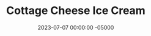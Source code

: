 ---
layout: post
title:  "Cottage Cheese Ice Cream"
date:   2023-07-07 00:00:00 -05000
categories: 
- Recipes
- Protein Powder
permalink: /recipes/cottage-cheese-ice-cream
image: /assets/Food/Protein Powder/Cottage Cheese Ice Cream/cc-cream.jpg
ing: ccicecream-ing
facts: ccicecream-facts
section1: 
start2: 
section2: 
start3: 
section3: 
start4: 
section4: 
start5: 
section5: 
Prep: 10
Rest: 
Cook: 120
Source1: 
Source2: 
whisk: https://s.samsungfood.com/eBsVM
tags: 
- ice cream
- nice cream
- frozen
- churn
- cottage cheese
- chocolate
- cocoa
- peanut butter chocolate
- mint chocolate chip
- mint
- flavor
- cocoa powder
- whey
- protein powder
Description: Cottage cheese ice cream is more than just an Internet food trend. It's a protein packed copycat dessert that is filling and satisfied any ice cream cravings. This recipe adds in some protein powder for even more of a protein boost, and can be made in various flavors, like peanut butter or mint chocolate.  For a dairy free healthy ice cream, make some <a href="nice-cream">Banana Nice Cream</a>
Instructions: 
- Mix base ingredients together in a tupperware or small blender - cottage cheese, whey, stevia, and vanilla<br><br>

- Choose a flavor and mix in ingredients.  Here are some example flavors<br>
- <b>Peanut Butter Chocolate</b> - 1 tbsp (16 g) natural peanut butter, 1 tbsp (5 g) cocoa powder, and a dash of almond extract<br>
- <b>Mint Chocolate</b> - 2 drops of mint extract, and 1 tbsp (5 g) cocoa powder<br><br>

- Churn the ice cream every half hour or so for about 2-3 hours. Doing so will prevent it from getting too icy<br><br>

- Store in the freezer. Let sit out for 10 minutes before eating
---